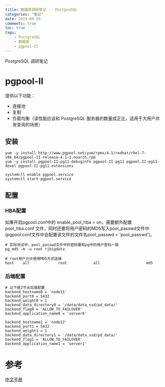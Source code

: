 ```yaml
---
title: 数据库调研笔记 -- PostgreSQL
categories: "笔记"
date: 2019-09-29
comments: true
toc: true
tags:
	- PostgreSQL
    - 数据库
    - pgpool-II
---
```



PostgreSQL 调研笔记


<!--more-->

# pgpool-II

提供以下功能：

- 连接池
- 复制
- 负载均衡（读性能应该和 PostgreSQL 服务器的数量成正比，适用于大用户并发查询的场景）

## 安装
```shell
yum -y install http://www.pgpool.net/yum/rpms/4.1/redhat/rhel-7-x86_64/pgpool-II-release-4.1-1.noarch.rpm
yum -y install pgpool-II-pg11-debuginfo pgpool-II-pg11 pgpool-II-pg11-devel pgpool-II-pg11-extensions

systemctl enable pgpool.service
systemctl start pgpool.service 

```

## 配置

### HBA配置

如果开启pgpool.conf中的 enable_pool_hba = on，需要额外配置 pool_hba.conf 文件，同时还要将用户密码的MD5写入pool_passwd文件中(pgpool.conf文件中会配置该文件的文件名pool_passwd = 'pool_passwd')。

```
# 实际测试中，pool_passwd文件中的密码要和pg中的用户密码一致
pg_md5 -m -u root rjbigdata

# root用户允许使用MD5方式连接
host    all             root            all                     md5

```

### 后端配置

```
# 以下是2节点后端配置
backend_hostname0 = 'node11'
backend_port0 = 5432
backend_weight0 = 1
backend_data_directory0 = '/data/data_ssd/pd_data/'
backend_flag0 = 'ALLOW_TO_FAILOVER'
backend_application_name0 = 'server0'

backend_hostname1 = 'node12'
backend_port1 = 5432
backend_weight1 = 1
backend_data_directory1 = '/data/data_ssd/pd_data/'
backend_flag1 = 'ALLOW_TO_FAILOVER'
backend_application_name1 = 'server1'
```




# 参考

[中文手册](https://www.pgpool.net/docs/pgpool-II-3.5.4/doc/pgpool-zh_cn.html#Whatis)